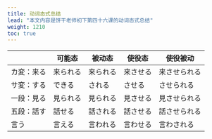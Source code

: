 ```yaml
---
title: 动词态式总结
lead: "本文内容是饼干老师初下第四十六课的动词态式总结"
weight: 1210
toc: true
---
```


|            | 可能态   | 被动态   | 使役态   | 使役被动     |
| ---------- | -------- | -------- | -------- | ------------ |
| カ変：来る | 来られる | 来られる | 来させる | 来させられる |
| サ変：する | できる   | される   | させる   | させられる   |
| 一段：見る | 見られる | 見られる | 見させる | 見させられる |
| 五段：話す | 話せる   | 話される | 話させる | 話させられる |
| 言う       | 言える   | 言われる | 言わせる | 言わされる   |

